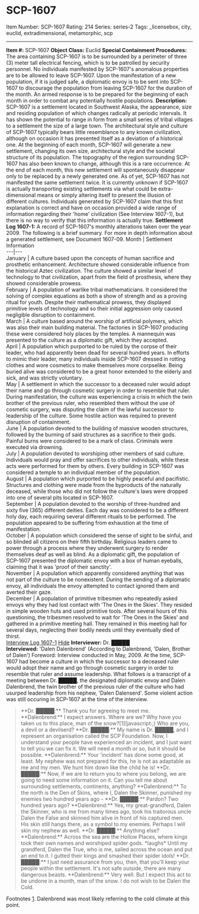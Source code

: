 # SCP-1607
Item Number: SCP-1607
Rating: 214
Series: series-2
Tags: _licensebox, city, euclid, extradimensional, metamorphic, scp

---

**Item #:** SCP-1607
**Object Class:** Euclid
**Special Containment Procedures:** The area containing SCP-1607 is to be surrounded by a perimeter of three (3) meter tall electrical fencing, which is to be patrolled by security personnel. No individuals manifested by SCP-1607's anomalous properties are to be allowed to leave SCP-1607.
Upon the manifestation of a new population, if it is judged safe, a diplomatic envoy is to be sent into SCP-1607 to discourage the population from leaving SCP-1607 for the duration of the month. An armed response is to be prepared for the beginning of each month in order to combat any potentially hostile populations.
**Description:** SCP-1607 is a settlement located in Southwest Alaska, the appearance, size and residing population of which changes radically at periodic intervals. It has shown the potential to range in form from a small series of tribal villages to a settlement the size of a large town. The architectural style and culture of SCP-1607 typically bears little resemblance to any known civilization, although on occasion it has presented itself as a deviation of a historical one.
At the beginning of each month, SCP-1607 will generate a new settlement, changing its own size, architectural style and the societal structure of its population. The topography of the region surrounding SCP-1607 has also been known to change, although this is a rare occurrence. At the end of each month, this new settlement will spontaneously disappear only to be replaced by a newly generated one. As of yet, SCP-1607 has not manifested the same settlement twice.
It is currently unknown if SCP-1607 is actually transporting existing settlements via what could be extra-dimensional means or simply altering itself to present the illusion of different cultures. Individuals generated by SCP-1607 claim that this first explanation is correct and have on occasion provided a wide range of information regarding their 'home' civilization (See Interview 1607-1), but there is no way to verify that this information is actually true.
**Settlement Log 1607-1:**
A record of SCP-1607's monthly alterations taken over the year 2009. The following is a brief summary. For more in depth information about a generated settlement, see Document 1607-09.
Month | Settlement Information  
---|---  
January | A culture based upon the concepts of human sacrifice and prosthetic enhancement. Architecture showed considerable influence from the historical Aztec civilization. The culture showed a similar level of technology to that civilization, apart from the field of prosthesis, where they showed considerable prowess.  
February | A population of warlike tribal mathematicians. It considered the solving of complex equations as both a show of strength and as a proving ritual for youth. Despite their mathematical prowess, they displayed primitive levels of technology and so their initial aggression only caused negligible disruption to containment.  
March | A culture based around the worship of artificial polymers, which was also their main building material. The factories in SCP-1607 producing these were considered holy places by the temples. A mannequin was presented to the culture as a diplomatic gift, which they accepted.  
April | A population which purported to be ruled by the corpse of their leader, who had apparently been dead for several hundred years. In efforts to mimic their leader, many individuals inside SCP-1607 dressed in rotting clothes and wore cosmetics to make themselves more corpselike. Being buried alive was considered to be a great honor extended to the elderly and sick, and was strictly voluntary.  
May | A settlement in which the successor to a deceased ruler would adopt their name and go through cosmetic surgery in order to resemble that ruler. During manifestation, the culture was experiencing a crisis in which the twin brother of the previous ruler, who resembled them without the use of cosmetic surgery, was disputing the claim of the lawful successor to leadership of the culture. Some hostile action was required to prevent disruption of containment.  
June | A population devoted to the building of massive wooden structures, followed by the burning of said structures as a sacrifice to their gods. Painful burns were considered to be a mark of class. Criminals were executed via drowning.  
July | A population devoted to worshiping other members of said culture. Individuals would pray and offer sacrifices to other individuals, while these acts were performed for them by others. Every building in SCP-1607 was considered a temple to an individual member of the population.  
August | A population which purported to be highly peaceful and pacifistic. Structures and clothing were made from the byproducts of the naturally deceased, while those who did not follow the culture's laws were dropped into one of several pits located in SCP-1607.  
September | A population devoted to the worship of three-hundred and sixty five (365) different deities. Each day was considered to be a different holy day, each requiring several different rituals to be performed. The population appeared to be suffering from exhaustion at the time of manifestation.  
October | A population which considered the sense of sight to be sinful, and so blinded all citizens on their fifth birthday. Religious leaders came to power through a process where they underwent surgery to render themselves deaf as well as blind. As a diplomatic gift, the population of SCP-1607 presented the diplomatic envoy with a box of human eyeballs, claiming that it was 'proof of their sanctity'.  
November | A population which apparently considered anything that was not part of the culture to be nonexistent. During the sending of a diplomatic envoy, all individuals the envoy attempted to contact ignored them and averted their gaze.  
December | A population of primitive tribesmen who repeatedly asked envoys why they had lost contact with 'The Ones in the Skies'. They resided in simple wooden huts and used primitive tools. After several hours of this questioning, the tribesmen resolved to wait for 'The Ones in the Skies' and gathered in a primitive meeting hall. They remained in this meeting hall for several days, neglecting their bodily needs until they eventually died of thirst.  
[Interview Log 1607-1](javascript:;)
[Hide](javascript:;)
**Interviewer:** Dr. █████  
**Interviewed:** 'Dalen Dalenbrend' (According to Dalenbrend, 'Dalen, Brother of Dalen')
Foreword: Interview conducted in May, 2009. At the time, SCP-1607 had become a culture in which the successor to a deceased ruler would adopt their name and go through cosmetic surgery in order to resemble that ruler and assume leadership. What follows is a transcript of a meeting between Dr. █████, the designated diplomatic envoy and Dalen Dalenbrend, the twin brother of the previous ruler of the culture who had usurped leadership from his nephew, 'Dalen Dalenserd'. Some violent action was still occuring in SCP-1607 at the time of the interview.
> <Begin Interview>
> **Dr. █████:** Thank you for agreeing to meet me.
> **Dalenbrend:** I expect answers. Where are we? Why have you taken us to this place, man of the snow?[1](javascript:;) Who are you, a devil or a devilserd?
> **Dr. █████:** My name is Dr. █████, and I represent an organisation called the SCP Foundation. Now, I understand your people have experienced an incident, and I just want to tell you we can fix it. We will need a month or so, but it should be possible.
> **Dalenbrend:** Your 'incident' has done some good, at least. My nephew was not prepared for this, he is not as adaptable as me and my men. We hunt him down like the child he is!
> **Dr. █████:** Now, if we are to return you to where you belong, we are going to need some information on it. Can you tell me about surrounding settlements, continents, anything?
> **Dalenbrend:** To the north is the Den of Skins, where I, Dalen the Skinner, punished my enemies two hundred years ago -
> **Dr. █████:** Pardon? Two hundred years ago?
> **Dalenbrend:** Yes, my great-grandferd, Dalen the Skinner, who is me from many times ago, took his traitorous uncle Dalen the False and skinned him alive in front of his captured men. His skin still hangs there, as a symbol to my enemies. Perhaps I will skin my nephew as well.
> **Dr. █████:** Anything else?
> **Dalenbrend:** Across the sea are the Hollow Places, where kings took their own names and worshiped spider gods. *laughs* Until my grandferd, Dalen the True, who is me, sailed across the ocean and put an end to it. I gutted their kings and smashed their spider idols!
> **Dr. █████:** I just need assurance from you, then, that you'll keep your people within the settlement. It's not safe outside, there are many dangerous beasts.
> **Dalenbrend:** Very well. But I expect this act to be undone in a month, man of the snow. I do not wish to be Dalen the Cold.
> <End Interview>
Footnotes
[1](javascript:;). Dalenbrend was most likely referring to the cold climate at this point.